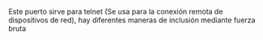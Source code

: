 
Este puerto sirve para telnet (Se usa para la conexión remota de dispositivos de red), hay diferentes maneras de inclusión mediante fuerza bruta
